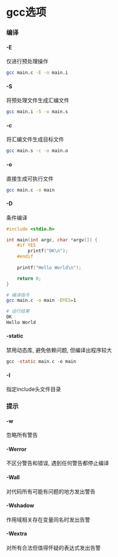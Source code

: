 <!--
 * @Description: 
 * @Version: 1.0
 * @Author: DaLao
 * @Email: dalao@xxx.com
 * @Date: 2022-05-21 23:09:51
 * @LastEditors: dalao
 * @LastEditTime: 2023-03-09 13:13:41
-->

# gcc选项


### 编译

#### -E
仅进行预处理操作

```sh
gcc main.c -E -o main.i
```

#### -S
将预处理文件生成汇编文件
```sh
gcc main.i -S -o main.s
```


#### -c
将汇编文件生成目标文件
```sh
gcc main.s -c -o main.o
```


#### -o

直接生成可执行文件

```sh
gcc main.c -o main
```


#### -D

条件编译

```c++
#include <stdio.h>

int main(int argc, char *argv[]) {
    #if YES
        printf("OK\n");
    #endif
    
    printf("Hello World\n");

    return 0;
}
```


```sh
# 编译指令
gcc main.c -o main -DYES=1

# 运行结果
OK
Hello World
```

#### -static

禁用动态库, 避免依赖问题, 但编译出程序较大

```c
gcc -static main.c -o main
```


#### -I

指定include头文件目录


### 提示

#### -w

忽略所有警告

#### -Werror

不区分警告和错误, 遇到任何警告都停止编译

#### -Wall
对代码所有可能有问题的地方发出警告

#### -Wshadow
作用域相关存在变量同名时发出告警

#### -Wextra
对所有合法但值得怀疑的表达式发出告警